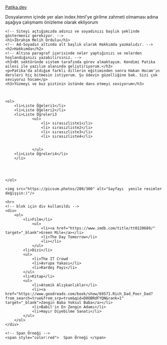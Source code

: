 [Patika.dev](https://github.com/mordulu)

Dosyalarımın içinde yer alan index.html'ye girilme zahmeti olmaması adına aşağıya çalışmamı önizleme olarak ekliyorum

    <!-- Siteyi açtığımızda adınız ve soyadınızı başlık şeklinde göstermeniz gerekiyor. -->
    <h1>İbrahim Melih Ordulu</h1>
    <!-- Ad-Soyadın altında alt başlık olarak Hakkımda yazmalıdır. -->
    <h2>Hakkımda</h2>
    <!-- Altına paragraf içerisinde neler yaptığınızı ve nelerden hoşlandığınızı yazabilirsiniz. -->
    <h3>Bt sektöründe sistem tarafında görev almaktayım. Kendimi Patika ailesi ile yazılım alanında geliştiriyorum.</h3>
    <p>Patika'da aldığım farklı dillerin eğitiminden sonra Hakan Hocam'ın dersleri hiç bitmesin istiyorum. Şu ödevin güzelliğine bak. Sizi çok seviyoruz hocam</p>
    <h3>Yüzmeyi ve buz pistinin üstünde dans etmeyi seviyorum</h3>



    <ol>
        <li>Liste Öğeleri1</li>
        <li>Liste Öğeleri2</li>
        <li>Liste Öğreleri3
                <ul>
                    <li> sırasızliste1</li> 
                    <li> sırasızliste2</li> 
                    <li> sırasızliste3</li> 
                    <li> sırasızliste4</li> 


                </ul>
        <li>Liste Öğreleri4</li>
        </li>




    </ol>

    <img src="https://picsum.photos/200/300" alt="Sayfayı  yenile resimler değişşin:)"/>

    <hr>
    <!-- blok için div kullanıldı -->
    <div>
        <ol>
            <li>Film</li>
                <ul>
                    <li><a href="https://www.imdb.com/title/tt0120689/" target="_blank">Green Mile</a></li>
                    <li>The Day Tomorrow</li>
                    <li></li>
                </ul>
            <li>Dizi</li>
            <ul>
                <li>The IT Crowd 
                <li>Avrupa Yakası</li>
                <li>Kardeş Payı</li>
            </ul>
            <li>Kitap</li>
            <ul>
                <li>Atomik Alışkanlıklar</li>
                <li><a href="https://www.goodreads.com/book/show/69571.Rich_Dad_Poor_Dad?from_search=true&from_srp=true&qid=D0OBRdFYQN&rank=1" target="_blank">Zengin Baba Yoksul Baba</a></li>
                <li>Babil'in En Zengin Adamı</li>
                <li>Hayır Diyebilme Sanatı</li>
            </ul>
        </ol>
    </div>

    <!-- Span Örneği -->
    <span style="color:red">  Span Örneği </span>
